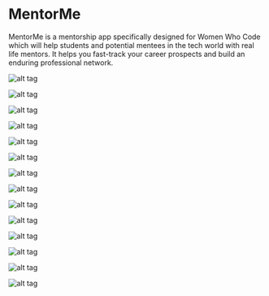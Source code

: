 MentorMe
========

MentorMe is a mentorship app specifically designed for Women Who Code which will help students and potential mentees in the tech world with real life mentors. It helps you fast-track your career prospects and build an enduring professional network.

![alt tag](https://raw.githubusercontent.com/WWC-MentorMe/MentorMe/master/screenshots/Screenshot_2014-05-01-14-08-28.png)

![alt tag](https://raw.githubusercontent.com/WWC-MentorMe/MentorMe/master/screenshots/Screenshot_2014-05-01-14-08-36.png)

![alt tag](https://raw.githubusercontent.com/WWC-MentorMe/MentorMe/master/screenshots/Screenshot_2014-05-01-14-08-41.png)

![alt tag](https://raw.githubusercontent.com/WWC-MentorMe/MentorMe/master/screenshots/Screenshot_2014-05-01-14-09-04.png)

![alt tag](https://raw.githubusercontent.com/WWC-MentorMe/MentorMe/master/screenshots/Screenshot_2014-05-01-14-09-17.png)

![alt tag](https://raw.githubusercontent.com/WWC-MentorMe/MentorMe/master/screenshots/Screenshot_2014-05-01-14-09-23.png)

![alt tag](https://raw.githubusercontent.com/WWC-MentorMe/MentorMe/master/screenshots/Screenshot_2014-05-01-14-09-37.png)

![alt tag](https://raw.githubusercontent.com/WWC-MentorMe/MentorMe/master/screenshots/Screenshot_2014-05-01-14-10-01.png)

![alt tag](https://raw.githubusercontent.com/WWC-MentorMe/MentorMe/master/screenshots/Screenshot_2014-05-01-14-10-13.png)

![alt tag](https://raw.githubusercontent.com/WWC-MentorMe/MentorMe/master/screenshots/Screenshot_2014-05-01-14-10-17.png)

![alt tag](https://raw.githubusercontent.com/WWC-MentorMe/MentorMe/master/screenshots/Screenshot_2014-05-01-14-10-39.png)

![alt tag](https://raw.githubusercontent.com/WWC-MentorMe/MentorMe/master/screenshots/Screenshot_2014-05-01-14-11-37.png)

![alt tag](https://raw.githubusercontent.com/WWC-MentorMe/MentorMe/master/screenshots/Screenshot_2014-05-01-15-53-53.png)

![alt tag](https://raw.githubusercontent.com/WWC-MentorMe/MentorMe/master/screenshots/ic_launcher_teal%20copy.png)




